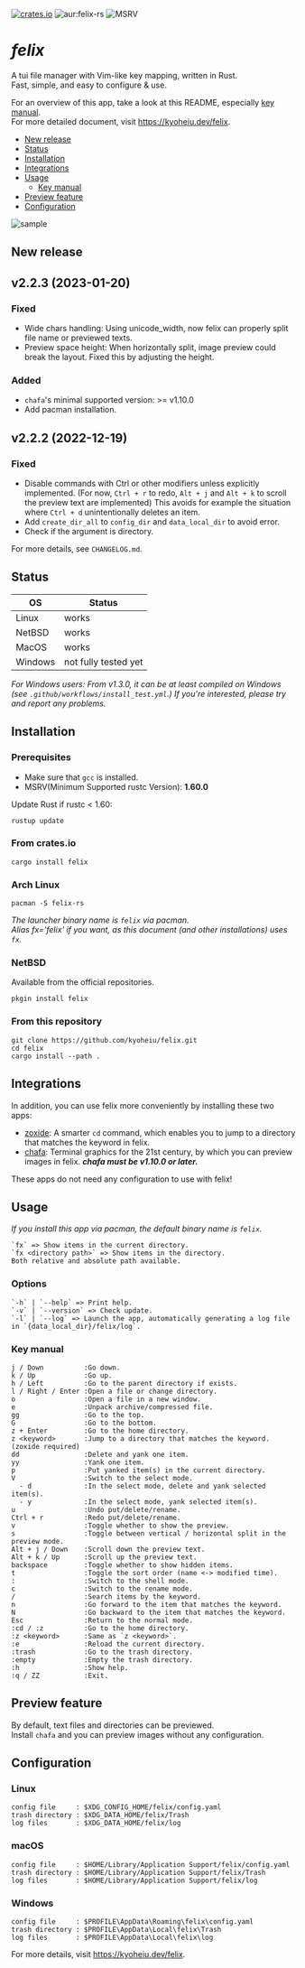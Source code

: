 [![crates.io](https://img.shields.io/crates/v/felix)](https://crates.io/crates/felix) ![aur:felix-rs](https://img.shields.io/aur/version/felix-rs) ![MSRV](https://img.shields.io/badge/MSRV-1.60.0-orange)

# _felix_

A tui file manager with Vim-like key mapping, written in Rust.  
Fast, simple, and easy to configure & use.

For an overview of this app, take a look at this README, especially [key manual](#key-manual).  
For more detailed document, visit https://kyoheiu.dev/felix.

- [New release](#new-release)
- [Status](#status)
- [Installation](#installation)
- [Integrations](#integrations)
- [Usage](#usage)
  - [Key manual](#key-manual)
- [Preview feature](#preview)
- [Configuration](#configuration)

![sample](screenshots/sample.gif)

<a id="new-release"></a>

## New release

## v2.2.3 (2023-01-20)

### Fixed
- Wide chars handling: Using unicode_width, now felix can properly split file name or previewed texts.
- Preview space height: When horizontally split, image preview could break the layout. Fixed this by adjusting the height.

### Added
- `chafa`'s minimal supported version: >= v1.10.0
- Add pacman installation.

## v2.2.2 (2022-12-19)

### Fixed

- Disable commands with Ctrl or other modifiers unless explicitly implemented. (For now, `Ctrl + r` to redo, `Alt + j` and `Alt + k` to scroll the preview text are implemented) This avoids for example the situation where `Ctrl + d` unintentionally deletes an item.
- Add `create_dir_all` to `config_dir` and `data_local_dir` to avoid error.
- Check if the argument is directory.

For more details, see `CHANGELOG.md`.

<a id="status"></a>

## Status

| OS      | Status               |
| ------- | -------------------- |
| Linux   | works                |
| NetBSD  | works                |
| MacOS   | works                |
| Windows | not fully tested yet |

_For Windows users: From v1.3.0, it can be at least compiled on Windows (see `.github/workflows/install_test.yml`.) If you're interested, please try and report any problems._

<a id="installation"></a>

## Installation

### Prerequisites

- Make sure that `gcc` is installed.
- MSRV(Minimum Supported rustc Version): **1.60.0**

Update Rust if rustc < 1.60:

```
rustup update
```

### From crates.io

```
cargo install felix
```

### Arch Linux

```
pacman -S felix-rs
```

*The launcher binary name is `felix` via pacman.  
Alias fx='felix' if you want, as this document (and other installations) uses `fx`.*

### NetBSD

Available from the official repositories.

```
pkgin install felix
```

### From this repository

```
git clone https://github.com/kyoheiu/felix.git
cd felix
cargo install --path .
```

<a id="integrations"></a>

## Integrations

In addition, you can use felix more conveniently by installing these two apps:

- [zoxide](https://github.com/ajeetdsouza/zoxide): A smarter `cd` command, which enables you to jump to a directory that matches the keyword in felix.
- [chafa](https://hpjansson.org/chafa/): Terminal graphics for the 21st century, by which you can preview images in felix. ***chafa must be v1.10.0 or later.***

These apps do not need any configuration to use with felix!

<a id="usage"></a>

## Usage

*If you install this app via pacman, the default binary name is `felix`.*

```
`fx` => Show items in the current directory.
`fx <directory path>` => Show items in the directory.
Both relative and absolute path available.
```

### Options

```
`-h` | `--help` => Print help.
`-v` | `--version` => Check update.
`-l` | `--log` => Launch the app, automatically generating a log file in `{data_local_dir}/felix/log`.
```

<a id="key-manual"></a>

### Key manual

```
j / Down          :Go down.
k / Up            :Go up.
h / Left          :Go to the parent directory if exists.
l / Right / Enter :Open a file or change directory.
o                 :Open a file in a new window.
e                 :Unpack archive/compressed file.
gg                :Go to the top.
G                 :Go to the bottom.
z + Enter         :Go to the home directory.
z <keyword>       :Jump to a directory that matches the keyword. (zoxide required)
dd                :Delete and yank one item.
yy                :Yank one item.
p                 :Put yanked item(s) in the current directory.
V                 :Switch to the select mode.
  - d             :In the select mode, delete and yank selected item(s).
  - y             :In the select mode, yank selected item(s).
u                 :Undo put/delete/rename.
Ctrl + r          :Redo put/delete/rename.
v                 :Toggle whether to show the preview.
s                 :Toggle between vertical / horizontal split in the preview mode.
Alt + j / Down    :Scroll down the preview text.
Alt + k / Up      :Scroll up the preview text.
backspace         :Toggle whether to show hidden items.
t                 :Toggle the sort order (name <-> modified time).
:                 :Switch to the shell mode.
c                 :Switch to the rename mode.
/                 :Search items by the keyword.
n                 :Go forward to the item that matches the keyword.
N                 :Go backward to the item that matches the keyword.
Esc               :Return to the normal mode.
:cd / :z          :Go to the home directory.
:z <keyword>      :Same as `z <keyword>`.
:e                :Reload the current directory.
:trash            :Go to the trash directory.
:empty            :Empty the trash directory.
:h                :Show help.
:q / ZZ           :Exit.
```

<a id="preview"></a>

## Preview feature

By default, text files and directories can be previewed.  
Install `chafa` and you can preview images without any configuration.

<a id="configuration"></a>

## Configuration

### Linux

```
config file     : $XDG_CONFIG_HOME/felix/config.yaml
trash directory : $XDG_DATA_HOME/felix/Trash
log files       : $XDG_DATA_HOME/felix/log
```

### macOS

```
config file     : $HOME/Library/Application Support/felix/config.yaml
trash directory : $HOME/Library/Application Support/felix/Trash
log files       : $HOME/Library/Application Support/felix/log
```

### Windows

```
config file     : $PROFILE\AppData\Roaming\felix\config.yaml
trash directory : $PROFILE\AppData\Local\felix\Trash
log files       : $PROFILE\AppData\Local\felix\log
```

For more details, visit https://kyoheiu.dev/felix.
